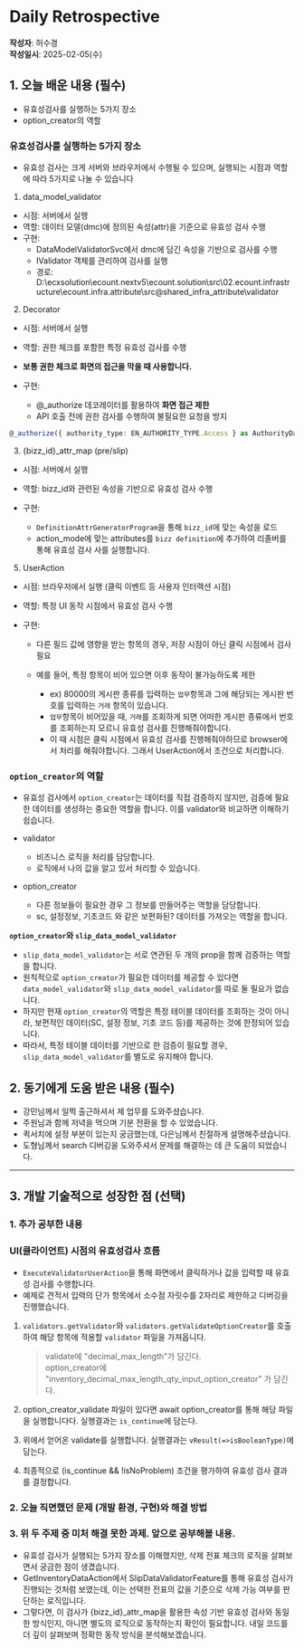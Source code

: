# Daily Retrospective

**작성자**: 허수경  
**작성일시**: 2025-02-05(수)

## 1. 오늘 배운 내용 (필수)

- 유효성검사를 실행하는 5가지 장소
- option_creator의 역할

### 유효성검사를 실행하는 5가지 장소

- 유효성 검사는 크게 서버와 브라우저에서 수행될 수 있으며, 실행되는 시점과 역할에 따라 5가지로 나눌 수 있습니다

1. data_model_validator

- 시점: 서버에서 실행
- 역할: 데이터 모델(dmc)에 정의된 속성(attr)을 기준으로 유효성 검사 수행
- 구현:
  - DataModelValidatorSvc에서 dmc에 담긴 속성을 기반으로 검사를 수행
  - IValidator 객체를 관리하여 검사를 실행
  - 경로:
    D:\ecxsolution\ecount.nextv5\ecount.solution\src\02.ecount.infrastructure\ecount.infra.attribute\src\@shared_infra_attribute\validator

2. Decorator

- 시점: 서버에서 실행
- 역할: 권한 체크를 포함한 특정 유효성 검사를 수행
- **보통 권한 체크로 화면의 접근을 막을 때 사용합니다.**
- 구현:

  - @\_authorize 데코레이터를 활용하여 **화면 접근 제한**
  - API 호출 전에 권한 검사를 수행하여 불필요한 요청을 방지

```ts
@_authorize({ authority_type: EN_AUTHORITY_TYPE.Access } as AuthorityDataDto)
```

3. {bizz_id}\_attr_map (pre/slip)

- 시점: 서버에서 실행
- 역할: bizz_id와 관련된 속성을 기반으로 유효성 검사 수행
- 구현:

  - `DefinitionAttrGeneratorProgram`을 통해 `bizz_id`에 맞는 속성을 로드
  - action_mode에 맞는 attributes를 `bizz definition`에 추가하여 리졸버를 통해 유효성 검사
    사를 실행합니다.

5. UserAction

- 시점: 브라우저에서 실행 (클릭 이벤트 등 사용자 인터랙션 시점)
- 역할: 특정 UI 동작 시점에서 유효성 검사 수행
- 구현:

  - 다른 필드 값에 영향을 받는 항목의 경우, 저장 시점이 아닌 클릭 시점에서 검사 필요
  - 예를 들어, 특정 항목이 비어 있으면 이후 동작이 불가능하도록 제한

    - ex) 80000의 게시판 종류를 입력하는 `업무`항목과 그에 해당되는 게시판 번호를 입력하는 `거래` 항목이 있습니다.
    - `업무`항목이 비어있을 때, `거래`를 조회하게 되면 어떠한 게시판 종류에서 번호를 조회하는지 모르니 유효성 검사를 진행해줘야합니다.
    - 이 때 시점은 클릭 시점에서 유효성 검사를 진행해줘야하므로 browser에서 처리를 해줘야합니다. 그래서 UserAction에서 조건으로 처리합니다.

### `option_creator`의 역할

- 유효성 검사에서 `option_creator`는 데이터를 직접 검증하지 않지만, 검증에 필요한 데이터를 생성하는 중요한 역할을 합니다. 이를 validator와 비교하면 이해하기 쉽습니다.

- validator
  - 비즈니스 로직을 처리를 담당합니다.
  - 로직에서 나의 값을 알고 있서 처리할 수 있습니다.
- option_creator
  - 다른 정보들이 필요한 경우 그 정보를 만들어주는 역할을 담당합니다.
  - sc, 설정정보, 기초코드 와 같은 보편화된? 데이터를 가져오는 역할을 합니다.

**`option_creator`와 `slip_data_model_validator`**

- `slip_data_model_validator`는 서로 연관된 두 개의 prop을 함께 검증하는 역할을 합니다.
- 원칙적으로 `option_creator`가 필요한 데이터를 제공할 수 있다면 `data_model_validator`와 `slip_data_model_validator`를 따로 둘 필요가 없습니다.
- 하지만 현재 `option_creator`의 역할은 특정 테이블 데이터를 조회하는 것이 아니라, 보편적인 데이터(SC, 설정 정보, 기초 코드 등)를 제공하는 것에 한정되어 있습니다.
- 따라서, 특정 테이블 데이터를 기반으로 한 검증이 필요할 경우, `slip_data_model_validator`를 별도로 유지해야 합니다.

## 2. 동기에게 도움 받은 내용 (필수)

- 강민님께서 일찍 출근하셔서 제 업무를 도와주셨습니다.
- 주원님과 함께 저녁을 먹으며 기분 전환을 할 수 있었습니다.
- 퀵서치에 설정 부분이 있는지 궁금했는데, 다은님께서 친절하게 설명해주셨습니다.
- 도형님께서 search 디버깅을 도와주셔서 문제를 해결하는 데 큰 도움이 되었습니다.

---

## 3. 개발 기술적으로 성장한 점 (선택)

### 1. 추가 공부한 내용

### UI(클라이언트) 시점의 유효성검사 흐름

- `ExecuteValidatorUserAction`을 통해 화면에서 클릭하거나 값을 입력할 때 유효성 검사를 수행합니다.
- 예제로 견적서 입력의 단가 항목에서 소수점 자릿수를 2자리로 제한하고 디버깅을 진행했습니다.

1. `validators.getValidator`와 `validators.getValidateOptionCreator`를 호출하여 해당 항목에 적용할 `validator` 파일을 가져옵니다.

   > validate에 "decimal_max_length"가 담긴다. <br>
   > option_creator에 "inventory_decimal_max_length_qty_input_option_creator" 가 담긴다.

2. option_creator_validate 파일이 있다면 await option_creator를 통해 해당 파일을 실행합니다다. 실행결과는 `is_continue`에 담는다.

3. 위에서 얻어온 validate를 실행합니다. 실행결과는 `vResult(=>isBooleanType)`에 담는다.

4. 최종적으로 (is_continue && !isNoProblem) 조건을 평가하여 유효성 검사 결과를 결정합니다.

### 2. 오늘 직면했던 문제 (개발 환경, 구현)와 해결 방법

### 3. 위 두 주제 중 미처 해결 못한 과제. 앞으로 공부해볼 내용.

- 유효성 검사가 실행되는 5가지 장소를 이해했지만, 삭제 전표 체크의 로직을 살펴보면서 궁금한 점이 생겼습니다.
- GetInventoryDataAction에서 SlipDataValidatorFeature를 통해 유효성 검사가 진행되는 것처럼 보였는데, 이는 선택한 전표의 값을 기준으로 삭제 가능 여부를 판단하는 로직입니다.
- 그렇다면, 이 검사가 {bizz_id}\_attr_map을 활용한 속성 기반 유효성 검사와 동일한 방식인지, 아니면 별도의 로직으로 동작하는지 확인이 필요합니다.
  내일 코드를 더 깊이 살펴보며 정확한 동작 방식을 분석해보겠습니다.
